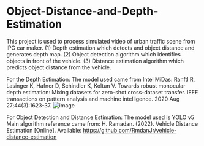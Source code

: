 # Object-Distance-and-Depth-Estimation
This project is used to process simulated video of urban traffic scene from IPG car maker. (1) Depth estimation which detects and object distance and generates depth map. (2) Object detection algorithm which identifies objects in front of the vehicle. (3) Distance estimation algorithm which predicts object distance from the vehicle.


For the Depth Estimation:
  The model used came from Intel MiDas:
      Ranftl R, Lasinger K, Hafner D, Schindler K, Koltun V. Towards robust monocular depth estimation: Mixing datasets for zero-shot cross-dataset transfer. IEEE transactions on pattern analysis and machine intelligence. 2020 Aug 27;44(3):1623-37.
![image](https://user-images.githubusercontent.com/116680578/235370173-3a4bc703-8773-484e-813e-128199c636a5.png)


For Object Detection and Distance Estimation:
  The model used is YOLO v5
  Main algorithm reference came from:
    H. Ramadan. (2022). Vehicle Distance Estimation [Online]. Available: https://github.com/RmdanJr/vehicle-distance-estimation 
